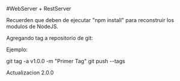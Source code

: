 #WebServer + RestServer

Recuerden que deben de ejecutar "npm install" para reconstruir los modulos de NodeJS.


Agregando tag a repositorio de git:

Ejemplo:

git tag -a v1.0.0 -m "Primer Tag"
git push --tags

Actualizacion 2.0.0